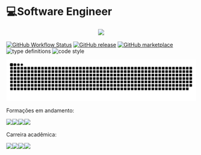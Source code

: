 # 💻Software Engineer
<p align="center">
  <!-- Typing SVG by DenverCoder1 - https://github.com/DenverCoder1/readme-typing-svg -->
  <a href="https://github.com/DenverCoder1/readme-typing-svg">
    <img src="https://readme-typing-svg.demolab.com/?lines=Full-Stack%20Developer%20and%20Data%20Scientist;Experienced%20Machine Learning%2FBack-End%20;&font=Fira%20Code&center=true&width=540&height=45&color=f75c7e&vCenter=true&pause=1000&size=22" /></a>
</p>
</p>

[![GitHub Workflow Status](https://img.shields.io/github/actions/workflow/status/platane/platane/main.yml?label=action&style=flat-square)](https://github.com/Platane/Platane/actions/workflows/main.yml)
[![GitHub release](https://img.shields.io/github/release/platane/snk.svg?style=flat-square)](https://github.com/platane/snk/releases/latest)
[![GitHub marketplace](https://img.shields.io/badge/marketplace-snake-blue?logo=github&style=flat-square)](https://github.com/marketplace/actions/generate-snake-game-from-github-contribution-grid)
![type definitions](https://img.shields.io/npm/types/typescript?style=flat-square)
![code style](https://img.shields.io/badge/code_style-prettier-ff69b4.svg?style=flat-square)


<picture>
  <source
    media="(prefers-color-scheme: dark)"
    srcset="https://raw.githubusercontent.com/platane/snk/output/github-contribution-grid-snake-dark.svg"
  />
  <source
    media="(prefers-color-scheme: light)"
    srcset="https://raw.githubusercontent.com/platane/snk/output/github-contribution-grid-snake.svg"
  />
  <img
    alt="github contribution grid snake animation"
    src="https://raw.githubusercontent.com/platane/snk/output/github-contribution-grid-snake.svg"
  />
</picture>


Formações em andamento:

[<img src="https://hermes.dio.me/tracks/aa71615b-e701-4cec-bb64-71ba6974c5fe.png" width="70">](https://web.dio.me/track/formacao-python-developer)[<img src="https://hermes.dio.me/tracks/bc454148-6e72-4047-95cc-d516706ae405.png" width="65">](https://web.dio.me/track/formacao-sql-db-specialist)[<img src="https://hermes.dio.me/tracks/da6041a9-80ef-409e-bd50-5e7be4dfadf6.png" width="65">](https://web.dio.me/track/formacao-java-developer)[<img src="https://hermes.dio.me/tracks/b19308ff-9431-48e9-9c7b-5cf01dd5ec24.png" width="65">](https://web.dio.me/track/formacao-machine-learning-specialist)

Carreira acadêmica:


[<img src="https://ebaconline.com.br/_nuxt/d58908d198123d3c50c18638f58abb26.svg" width="150">](https://ebaconline.com.br/)[<img src="https://sia.estacio.br/sianet/Content/SiteNovo/dist/img/icones/ico-estacio.png" width="70">](https://estacio.br/)[<img src="https://moodle.ifrs.edu.br/pluginfile.php/1/theme_academi/logo/1687732948/Logo_04.png" width="200">](https://moodle.ifrs.edu.br/?redirect=0)[<img src="https://cdn.shortpixel.ai/spai/w_235+q_+ret_img+to_webp/https://iaexpert.academy/wp-content/uploads/2020/06/iaexpert-logo-1.png" width="200">](https://iaexpert.academy/)



